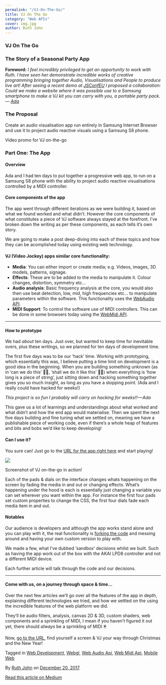 ```yaml
---
permalink: "/VJ-On-The-Go/"
title: VJ On The Go
category: "Web APIs"
cover: img.jpg
author: Ruth John
---
```


### VJ On The Go

### The Story of a Seasonal Party App

**Foreword:** _I feel incredibly privileged to get an opportunity to work with Ruth. I have seen her demonstrate incredible works of creative programming bringing together Audio, Visualisations and People to produce live art! After seeing a recent demo at_ [_JSConfEU_](https://www.youtube.com/watch?v=Lby6fk5gC4k&feature=youtu.be) _I proposed a collaboration: Could we make a website where it was possible use to a Samsung smartphone to make a VJ kit you can carry with you, a portable party pack.—_ [_Ada_](https://medium.com/u/c2890cdd7a64)

### The Proposal

Create an audio visualisation app run entirely in Samsung Internet Browser and use it to project audio reactive visuals using a Samsung S8 phone.

Video promo for VJ on-the-go

### Part One: The App

#### Overview

Ada and I had ten days to put together a progressive web app, to run on a Samsung S8 phone with the ability to project audio reactive visualisations controlled by a MIDI controller.

#### Core components of the app

The app went through different iterations as we were building it, based on what we found worked and what didn’t. However the core components of what constitutes a piece of VJ software always stayed at the forefront. I’ve broken down the writing as per these components, as each tells it’s own story.

We are going to make a post deep-diving into each of these topics and how they can be acomplished today using existing web technology.

#### VJ (Video Jockey) apps similar core functionality:

*   **Media**: You can either import or create media; e.g. Videos, images, 3D models, patterns, signage.
*   **Effects**: These are to be added to the media to manipulate it. Colour changes, distortion, symmetry etc…
*   **Audio analysis**: Basic frequency analysis at the core, you would also then use beat detection, low, mid, high frequencies etc… to manipulate parameters within the software. This functionality uses the [WebAudio API](https://developer.mozilla.org/en-US/docs/Web/API/AnalyserNode).
*   **MIDI Support**: To control the software use of MIDI controllers. This can be done in some browsers today using the [WebMidi API](https://developer.mozilla.org/en-US/docs/Web/API/MIDIAccess).

* * *

#### How to prototype

We had _about_ ten days. Just over, but wanted to keep time for inevitable overs, plus these writings, so we planned for ten days of development time.

The first five days was to be our ‘hack’ time. Working with prototyping, which essentially this was, I believe putting a time limit on development is a good idea in the beginning. When you are building something unknown (as in ‘can we do this’ 🤷🏻‍, ‘shall we do it like this’ 🤷🏻‍) when everything is ‘how long is a piece of string’, just sitting down and hacking something together gives you so much insight, as long as you have a stopping point. (Ada and I really could have hacked for weeks!)

_This project is so fun I probably will carry on hacking for weeks!! — Ada_

This gave us a lot of learnings and understandings about what worked and what didn’t and how the end app would materialise. Then we spent the next five days building and fine tuning what we settled on, meaning we have a publishable piece of working code, even if there’s a whole heap of features and bits and bobs we’d like to keep developing!

#### Can I use it?

You sure can! Just go to the [URL for the app right here](https://samsunginter.net/vj-otg/index.html) and start playing!

![](https://cdn-images-1.medium.com/max/800/1*M2-MgQlSQRTcYOVUqP-zNw.png)

Screenshot of VJ on-the-go in action!

Each of the pads & dials on the interface changes whats happening on the screen by fading the media in and out or changing effects. What’s happening under the hood is each is essentially just changing a variable you can set wherever you want within the app. For instance the first four pads set custom properties to change the CSS, the first four dials fade each media item in and out.

#### Notables

Our audience is developers and although the app works stand alone and you can play with it, the real functionality is [forking the code](https://github.com/SamsungInternet/vj-otg) and messing around and having your own custom version to play with.

We made a few, what I’ve dubbed ‘sandbox’ decisions whilst we built. Such as having the app work out of the box with the AKAI LPD8 controller and not a different MIDI device.

Each further article will talk through the code and our decisions.

* * *

#### Come with us, on a journey through space & time…

Over the next few articles we’ll go over all the features of the app in depth, explaining different technologies we tried, and how we settled on the using the incredible features of the web platform we did.

They’ll be audio filters, analysis, canvas 2D & 3D, custom shaders, web components and a sprinkling of MIDI, I mean if you haven’t figured it out yet, there should _always_ be a sprinkling of MIDI 🖲

Now, [go to the URL](https://samsunginter.net/vj-otg/index.html), find yourself a screen & VJ your way through Christmas and the New Year!

Tagged in [Web Development](https://medium.com/tag/web-development), [Webgl](https://medium.com/tag/webgl), [Web Audio Api](https://medium.com/tag/web-audio-api), [Web Midi Api](https://medium.com/tag/web-midi-api), [Mobile Web](https://medium.com/tag/mobile-web)

By [Ruth John](https://medium.com/@rumyra) on [December 20, 2017](https://medium.com/p/e56666fe55eb).

[Read this article on Medium](https://medium.com/@rumyra/vj-on-the-go-e56666fe55eb)
